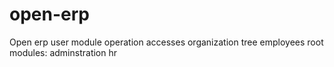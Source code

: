 # open-erp
Open erp user module operation accesses organization tree employees root modules: adminstration hr
